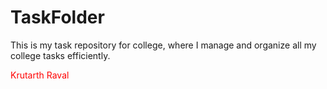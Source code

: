 # TaskFolder
This is my task repository for college, where I manage and organize all my college tasks efficiently.
<p style="color: red;">Krutarth Raval</p>
